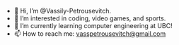 - 👋 Hi, I’m @Vassily-Petrousevitch.
- 👀 I’m interested in coding, video games, and sports.
- 🌱 I’m currently learning computer engineering at UBC!
- 📫 How to reach me: vasspetrousevitch@gmail.com

<!---
Vassily-Petrousevitch/Vassily-Petrousevitch is a ✨ special ✨ repository because its `README.md` (this file) appears on your GitHub profile.
You can click the Preview link to take a look at your changes.
--->
